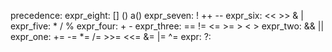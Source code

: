 precedence:
    expr_eight: [] () a()
    expr_seven: ! ++ --
    expr_six: << >> & |
    expr_five: * / %
    expr_four: + -
    expr_three: == != <= >= > < >
    expr_two: && ||
    expr_one: += -= *= /= >>= <<= &= |= ^=
    expr: ?: